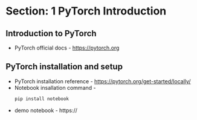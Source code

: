 # Section: 1 PyTorch Introduction

## Introduction to PyTorch

* PyTorch official docs - https://pytorch.org

## PyTorch installation and setup

* PyTorch installation reference - https://pytorch.org/get-started/locally/
* Notebook insallation command - 
    ```bash
    pip install notebook
    ```
* demo notebook - https://
